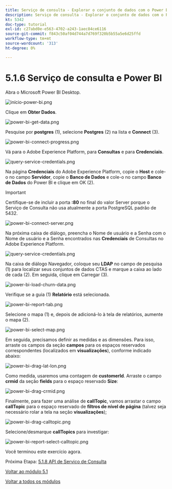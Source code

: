 ```yaml
---
title: Serviço de consulta - Explorar o conjunto de dados com o Power BI
description: Serviço de consulta - Explorar o conjunto de dados com o Power BI
kt: 5342
doc-type: tutorial
exl-id: c27abd0e-e563-4702-a243-1aec84ce6116
source-git-commit: f843c50af04d744a7d769f320b5b55a5e6d25ffd
workflow-type: tm+mt
source-wordcount: '313'
ht-degree: 0%

---
```


# 5.1.6 Serviço de consulta e Power BI

Abra o Microsoft Power BI Desktop.

![início-power-bi.png](./images/startpowerbi.png)

Clique em **Obter Dados**.

![power-bi-get-data.png](./images/powerbigetdata.png)

Pesquise por **postgres** (1), selecione **Postgres** (2) na lista e **Connect** (3).

![power-bi-connect-progress.png](./images/powerbiconnectprogress.png)

Vá para o Adobe Experience Platform, para **Consultas** e para **Credenciais**.

![query-service-credentials.png](./images/queryservicecredentials.png)

Na página **Credenciais** do Adobe Experience Platform, copie o **Host** e cole-o no campo **Servidor**, copie o **Banco de Dados** e cole-o no campo **Banco de Dados** do Power BI e clique em OK (2).

>[!IMPORTANT]
>
>Certifique-se de incluir a porta **:80** no final do valor Server porque o Serviço de Consulta não usa atualmente a porta PostgreSQL padrão de 5432.

![power-bi-connect-server.png](./images/powerbiconnectserver.png)

Na próxima caixa de diálogo, preencha o Nome de usuário e a Senha com o Nome de usuário e a Senha encontrados nas **Credenciais** de Consultas no Adobe Experience Platform.

![query-service-credentials.png](./images/queryservicecredentials.png)

Na caixa de diálogo Navegador, coloque seu **LDAP** no campo de pesquisa (1) para localizar seus conjuntos de dados CTAS e marque a caixa ao lado de cada (2). Em seguida, clique em Carregar (3).

![power-bi-load-churn-data.png](./images/powerbiloadchurndata.png)

Verifique se a guia (1) **Relatório** está selecionada.

![power-bi-report-tab.png](./images/powerbireporttab.png)

Selecione o mapa (1) e, depois de adicioná-lo à tela de relatórios, aumente o mapa (2).

![power-bi-select-map.png](./images/powerbiselectmap.png)

Em seguida, precisamos definir as medidas e as dimensões. Para isso, arraste os campos da seção **campos** para os espaços reservados correspondentes (localizados em **visualizações**), conforme indicado abaixo:

![power-bi-drag-lat-lon.png](./images/powerbidraglatlon.png)

Como medida, usaremos uma contagem de **customerId**. Arraste o campo **crmid** da seção **fields** para o espaço reservado **Size**:

![power-bi-drag-crmid.png](./images/powerbidragcrmid.png)

Finalmente, para fazer uma análise de **callTopic**, vamos arrastar o campo **callTopic** para o espaço reservado de **filtros de nível de página** (talvez seja necessário rolar a tela na seção **visualizações**);

![power-bi-drag-calltopic.png](./images/powerbidragcalltopic.png)

Selecione/desmarque **callTopics** para investigar:

![power-bi-report-select-calltopic.png](./images/powerbireportselectcalltopic.png)

Você terminou este exercício agora.

Próxima Etapa: [5.1.8 API de Serviço de Consulta](./ex8.md)

[Voltar ao módulo 5.1](./query-service.md)

[Voltar a todos os módulos](../../../overview.md)
